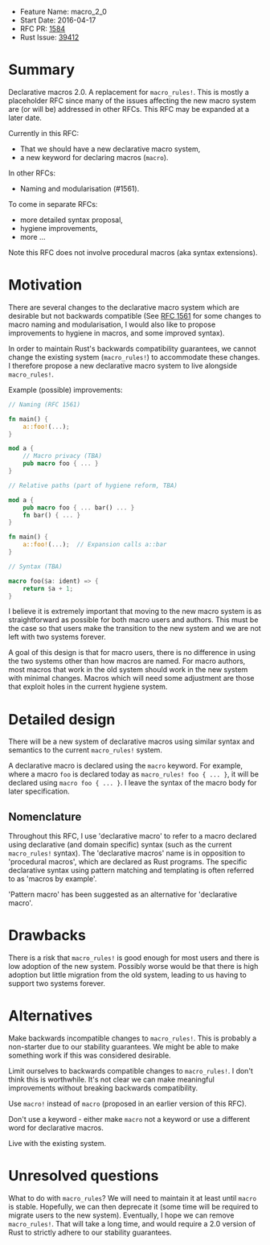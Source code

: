 - Feature Name: macro_2_0
- Start Date: 2016-04-17
- RFC PR: [1584](https://github.com/rust-lang/rfcs/pull/1584)
- Rust Issue: [39412](https://github.com/rust-lang/rust/issues/39412)

# Summary
[summary]: #summary

Declarative macros 2.0. A replacement for `macro_rules!`. This is mostly a
placeholder RFC since many of the issues affecting the new macro system are
(or will be) addressed in other RFCs. This RFC may be expanded at a later date.

Currently in this RFC:

* That we should have a new declarative macro system,
* a new keyword for declaring macros (`macro`).

In other RFCs:

* Naming and modularisation (#1561).

To come in separate RFCs:

* more detailed syntax proposal,
* hygiene improvements,
* more ...

Note this RFC does not involve procedural macros (aka syntax extensions).


# Motivation
[motivation]: #motivation

There are several changes to the declarative macro system which are desirable but
not backwards compatible (See [RFC 1561](https://github.com/rust-lang/rfcs/pull/1561)
for some changes to macro naming and modularisation, I would also like to
propose improvements to hygiene in macros, and some improved syntax).

In order to maintain Rust's backwards compatibility guarantees, we cannot change
the existing system (`macro_rules!`) to accommodate these changes. I therefore
propose a new declarative macro system to live alongside `macro_rules!`.

Example (possible) improvements:

```rust
// Naming (RFC 1561)

fn main() {
    a::foo!(...);
}

mod a {
    // Macro privacy (TBA)
    pub macro foo { ... }
}
```

```rust
// Relative paths (part of hygiene reform, TBA)

mod a {
    pub macro foo { ... bar() ... }
    fn bar() { ... }
}

fn main() {
    a::foo!(...);  // Expansion calls a::bar
}
```

```rust
// Syntax (TBA)

macro foo($a: ident) => {
    return $a + 1;
}
```

I believe it is extremely important that moving to the new macro system is as
straightforward as possible for both macro users and authors. This must be the
case so that users make the transition to the new system and we are not left
with two systems forever.

A goal of this design is that for macro users, there is no difference in using
the two systems other than how macros are named. For macro authors, most macros
that work in the old system should work in the new system with minimal changes.
Macros which will need some adjustment are those that exploit holes in the
current hygiene system.


# Detailed design
[design]: #detailed-design

There will be a new system of declarative macros using similar syntax and
semantics to the current `macro_rules!` system.

A declarative macro is declared using the `macro` keyword. For example, where a
macro `foo` is declared today as `macro_rules! foo { ... }`, it will be declared
using `macro foo { ... }`. I leave the syntax of the macro body for later
specification.

## Nomenclature

Throughout this RFC, I use 'declarative macro' to refer to a macro declared
using declarative (and domain specific) syntax (such as the current
`macro_rules!` syntax). The 'declarative macros' name is in opposition to
'procedural macros', which are declared as Rust programs. The specific
declarative syntax using pattern matching and templating is often referred to as
'macros by example'.

'Pattern macro' has been suggested as an alternative for 'declarative macro'.

# Drawbacks
[drawbacks]: #drawbacks

There is a risk that `macro_rules!` is good enough for most users and there is
low adoption of the new system. Possibly worse would be that there is high
adoption but little migration from the old system, leading to us having to
support two systems forever.


# Alternatives
[alternatives]: #alternatives

Make backwards incompatible changes to `macro_rules!`. This is probably a
non-starter due to our stability guarantees. We might be able to make something
work if this was considered desirable.

Limit ourselves to backwards compatible changes to `macro_rules!`. I don't think
this is worthwhile. It's not clear we can make meaningful improvements without
breaking backwards compatibility.

Use `macro!` instead of `macro` (proposed in an earlier version of this RFC).

Don't use a keyword - either make `macro` not a keyword or use a different word
for declarative macros.

Live with the existing system.


# Unresolved questions
[unresolved]: #unresolved-questions

What to do with `macro_rules`? We will need to maintain it at least until `macro`
is stable. Hopefully, we can then deprecate it (some time will be required to
migrate users to the new system). Eventually, I hope we can remove `macro_rules!`.
That will take a long time, and would require a 2.0 version of Rust to strictly
adhere to our stability guarantees.
